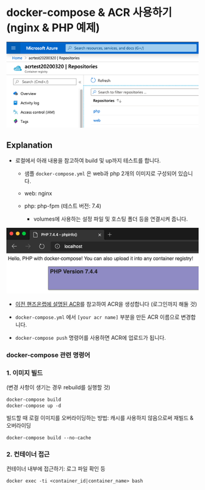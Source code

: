 # docker-compose & ACR 사용하기 (nginx & PHP 예제)

![](_images/uploaded-images-on-acr.png)

## Explanation

- 로컬에서 아래 내용을 참고하여 build 및 up까지 테스트를 합니다.

  - 샘플 `docker-compose.yml` 은 web과 php 2개의 이미지로 구성되어 있습니다.
  - web: nginx
  - php: php-fpm (테스트 버전: 7.4)

    - volumes에 사용하는 설정 파일 및 호스팅 폴더 등을 연결시켜 줍니다.

![](_images/phpinfo-docker-compose.png)

- [이전 핸즈온랩에 설명된 ACR](../04-Java-AKS/README.md)를 참고하여 ACR을 생성합니다 (로그인까지 해둘 것)

- `docker-compose.yml` 에서 `[your acr name]` 부분을 만든 ACR 이름으로 변경합니다.

- `docker-compose push` 명령어를 사용하면 ACR에 업로드가 됩니다.

### docker-compose 관련 명령어

### 1. 이미지 빌드
(변경 사항이 생기는 경우 rebuild를 실행할 것)
```
docker-compose build
docker-compose up -d
```

빌드할 때 로컬 이미지를 오버라이딩하는 방법: 캐시를 사용하지 않음으로써 재빌드 & 오버라이딩
```
docker-compose build --no-cache
```

### 2. 컨테이너 접근

컨테이너 내부에 접근하기: 로그 파일 확인 등
```
docker exec -ti <container_id|container_name> bash
```

